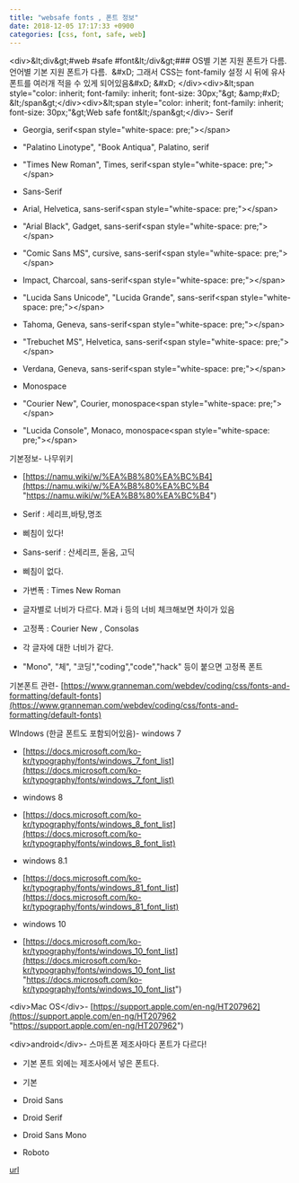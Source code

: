 ```yaml
---
title: "websafe fonts , 폰트 정보"
date: 2018-12-05 17:17:33 +0900
categories: [css, font, safe, web]
---
```


&lt;div&gt;&amp;lt;div&amp;gt;#web #safe #font&amp;lt;/div&amp;gt;### OS별 기본 지원 폰트가 다름. 언어별 기본 지원 폰트가 다름.   &amp;#xD;
그래서 CSS는 font-family 설정 시 뒤에 유사 폰트를 여러개 적을 수 있게 되어있음&amp;#xD;
&amp;#xD;
&lt;/div&gt;&lt;div&gt;&amp;lt;span style="color: inherit; font-family: inherit; font-size: 30px;"&amp;gt;  &amp;amp;#xD;
&amp;lt;/span&amp;gt;&lt;/div&gt;&lt;div&gt;&amp;lt;span style="color: inherit; font-family: inherit; font-size: 30px;"&amp;gt;Web safe font&amp;lt;/span&amp;gt;&lt;/div&gt;- Serif
- Georgia, serif&lt;span style="white-space: pre;"&gt;&lt;/span&gt;
- "Palatino Linotype", "Book Antiqua", Palatino, serif
- "Times New Roman", Times, serif&lt;span style="white-space: pre;"&gt;&lt;/span&gt;

- Sans-Serif
- Arial, Helvetica, sans-serif&lt;span style="white-space: pre;"&gt;&lt;/span&gt;
- "Arial Black", Gadget, sans-serif&lt;span style="white-space: pre;"&gt;&lt;/span&gt;
- "Comic Sans MS", cursive, sans-serif&lt;span style="white-space: pre;"&gt;&lt;/span&gt;
- Impact, Charcoal, sans-serif&lt;span style="white-space: pre;"&gt;&lt;/span&gt;
- "Lucida Sans Unicode", "Lucida Grande", sans-serif&lt;span style="white-space: pre;"&gt;&lt;/span&gt;
- Tahoma, Geneva, sans-serif&lt;span style="white-space: pre;"&gt;&lt;/span&gt;
- "Trebuchet MS", Helvetica, sans-serif&lt;span style="white-space: pre;"&gt;&lt;/span&gt;
- Verdana, Geneva, sans-serif&lt;span style="white-space: pre;"&gt;&lt;/span&gt;

- Monospace
- "Courier New", Courier, monospace&lt;span style="white-space: pre;"&gt;&lt;/span&gt;
- "Lucida Console", Monaco, monospace&lt;span style="white-space: pre;"&gt;&lt;/span&gt;


기본정보- 나무위키
- [https://namu.wiki/w/%EA%B8%80%EA%BC%B4](https://namu.wiki/w/%EA%B8%80%EA%BC%B4 "https://namu.wiki/w/%EA%B8%80%EA%BC%B4")

- Serif : 세리프,바탕,명조
- 삐침이 있다!

- Sans-serif : 산세리프, 돋움, 고딕
- 삐침이 없다.

- 가변폭 : Times New Roman 
- 글자별로 너비가 다르다. M과 i 등의 너비 체크해보면 차이가 있음

- 고정폭 : Courier New , Consolas
- 각 글자에 대한 너비가 같다.
- "Mono", "체", "코딩","coding","code","hack" 등이 붙으면 고정폭 폰트


  
기본폰트 관련- [https://www.granneman.com/webdev/coding/css/fonts-and-formatting/default-fonts](https://www.granneman.com/webdev/coding/css/fonts-and-formatting/default-fonts)

  
WIndows (한글 폰트도 포함되어있음)- windows 7
- [https://docs.microsoft.com/ko-kr/typography/fonts/windows_7_font_list](https://docs.microsoft.com/ko-kr/typography/fonts/windows_7_font_list)

- windows 8
- [https://docs.microsoft.com/ko-kr/typography/fonts/windows_8_font_list](https://docs.microsoft.com/ko-kr/typography/fonts/windows_8_font_list)

- windows 8.1
- [https://docs.microsoft.com/ko-kr/typography/fonts/windows_81_font_list](https://docs.microsoft.com/ko-kr/typography/fonts/windows_81_font_list)

- windows 10
- [https://docs.microsoft.com/ko-kr/typography/fonts/windows_10_font_list](https://docs.microsoft.com/ko-kr/typography/fonts/windows_10_font_list "https://docs.microsoft.com/ko-kr/typography/fonts/windows_10_font_list")


&lt;div&gt;Mac OS&lt;/div&gt;- [https://support.apple.com/en-ng/HT207962](https://support.apple.com/en-ng/HT207962 "https://support.apple.com/en-ng/HT207962")

&lt;div&gt;android&lt;/div&gt;- 스마트폰 제조사마다 폰트가 다르다!
- 기본 폰트 외에는 제조사에서 넣은 폰트다.

- 기본
- Droid Sans
- Droid Serif
- Droid Sans Mono
- Roboto





[url](http://www.mins01.com/mh/tech/read/1215)